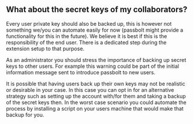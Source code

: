 
## What about the secret keys of my collaborators?

Every user private key should also be backed up, this is however not something we/you can automate easily for now (passbolt might provide a functionality for this in the future). We believe it is best if this is the responsibility of the end user. There is a dedicated step during the extension setup to that purpose.

As an administrator you should stress the importance of backing up secret keys to other users. For example this warning could be part of the initial information message sent to introduce passbolt to new users.

It is possible that having users back up their own keys may not be realistic or desirable in your case. In this case you can opt in for an alternative strategy such as setting up the account with/for them and taking a backup of the secret keys then. In the worst case scenario you could automate the process by installing a script on your users machine that would make that backup for you.
